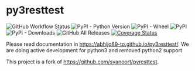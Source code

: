 py3resttest
==========


![GitHub Workflow Status](https://img.shields.io/github/workflow/status/abhijo89-to/py3resttest/Python%20package?style=plastic)
![PyPI - Python Version](https://img.shields.io/pypi/pyversions/resttest3)
![PyPI - Wheel](https://img.shields.io/pypi/wheel/resttest3)
![PyPI](https://img.shields.io/pypi/v/resttest3)
![PyPI - Downloads](https://img.shields.io/pypi/dm/resttest3)
![GitHub All Releases](https://img.shields.io/github/downloads/abhijo89-to/py3resttest/total)
[![Coverage Status](https://coveralls.io/repos/github/abhijo89-to/py3resttest/badge.svg)](https://coveralls.io/github/abhijo89-to/py3resttest)

Please read documentation in https://abhijo89-to.github.io/py3resttest/. We are doing active development for python3 and removed python2 support 

This project is a fork of https://github.com/svanoort/pyresttest. 
